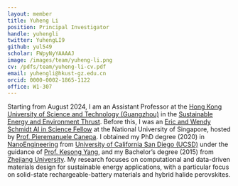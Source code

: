 ```yaml
---
layout: member
title: Yuheng Li
position: Principal Investigator
handle: yuhengli
twitter: YuhengLI9
github: yul549
scholar: FWpyNyYAAAAJ
image: /images/team/yuheng-li.png
cv: /pdfs/team/yuheng-li-cv.pdf
email: yuhengli@hkust-gz.edu.cn
orcid: 0000-0002-1865-1122
office: W1-307
---
```


Starting from August 2024, I am an Assistant Professor at the [Hong Kong University of Science and Technology (Guangzhou)](https://www.hkust-gz.edu.cn/) in the [Sustainable Energy and Environment Thrust](https://facultyprofiles.hkust-gz.edu.cn/thrust-faculties?code=10011A10000000000H24). Before this, I was an [Eric and Wendy Schmidt AI in Science Fellow](https://www.schmidtsciences.org/schmidt-ai-in-science-postdocs/) at the National University of Singapore, hosted by [Prof. Pieremanuele Canepa](https://caneparesearch.org/). I obtained my PhD degree (2020) in [NanoEngineering](https://ne.ucsd.edu/) from [University of California San Diego (UCSD)](https://ucsd.edu/) under the guidance of [Prof. Kesong Yang](http://materials.ucsd.edu/), and my Bachelor’s degree (2015) from [Zhejiang University](https://www.zju.edu.cn/english/). My research focuses on computational and data-driven materials design for sustainable energy applications, with a particular focus on solid-state rechargeable-battery materials and hybrid halide perovskites.